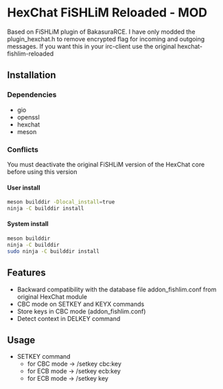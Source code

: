 HexChat FiSHLiM Reloaded - MOD
==============================

Based on FiSHLiM plugin of BakasuraRCE. I have only modded the plugin_hexchat.h to remove encrypted flag for incoming and outgoing messages. If you want this in your irc-client use the original hexchat-fishlim-reloaded

Installation
------------

### Dependencies

- gio
- openssl
- hexchat
- meson

### Conflicts

You must deactivate the original FiSHLiM version of the HexChat core before using this version

#### User install

```sh
meson builddir -Dlocal_install=true
ninja -C builddir install
```

#### System install

```sh
meson builddir
ninja -C builddir
sudo ninja -C builddir install
```

Features
--------

- Backward compatibility with the database file addon_fishlim.conf from original HexChat module
- CBC mode on SETKEY and KEYX commands
- Store keys in CBC mode (addon_fishlim.conf)
- Detect context in DELKEY command

Usage
-----

- SETKEY command
  - for CBC mode -> /setkey cbc:key
  - for ECB mode -> /setkey ecb:key
  - for ECB mode -> /setkey key
